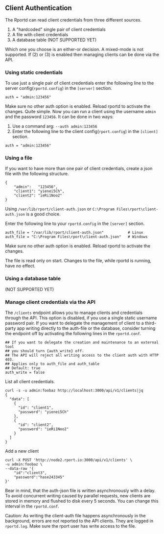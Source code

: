 ## Client Authentication
The Rportd can read client credentials from three different sources. 
1. A "hardcoded" single pair of client credentials
2. A file with client credentials
3. A database table (NOT SUPPORTED YET)

Which one you choose is an either-or decision. A mixed-mode is not supported.
If (2) or (3) is enabled then managing clients can be done via the API.

### Using static credentials
To use just a single pair of client credentials enter the following line to the server config(`rportd.config`) in the `[server]` section.
```
auth = "admin:123456"
```
Make sure no other auth option is enabled. 
Reload rportd to activate the changes. 
Quite simple. Now you can run a client using the username `admin` and the password `123456`. It can be done in two ways:
1. Use a command arg: `--auth admin:123456`
2. Enter the following line to the client config(`rport.config`) in the `[client]` section. 
```
auth = "admin:123456"
```

### Using a file
If you want to have more than one pair of client credentials, create a json file with the following structure.
```
{
    "admin":   "123456",
    "client1": "yienei5Ch",
    "client2": "ieRi1Noo2"
}
``` 
Using `/var/lib/rport/client-auth.json` or `C:\Program Files\rport\client-auth.json` is a good choice. 

Enter the following line to your `rportd.config` in the `[server]` section.
```
auth_file = "/var/lib/rport/client-auth.json"           # Linux
auth_file = "C:\Program Files\rport\client-auth.json"   # Windows
```
Make sure no other auth option is enabled. 
Reload rportd to activate the changes. 

The file is read only on start. Changes to the file, while rportd is running, have no effect.

### Using a database table
(NOT SUPPORTED YET)

### Manage client credentials via the API

The `/clients` endpoint allows you to manage clients and credentials through the API.
This option is disabled, if you use a single static username password pair.
If you want to delegate the management of client to a third-party app writing directly to the auth-file or the database, consider turning the endpoint off by activating the following lines in the `rportd.conf`.
```
## If you want to delegate the creation and maintenance to an external tool
## you should turn {auth_write} off. 
## The API will reject all writing access to the client auth with HTTP 403.
## Applies only to auth_file and auth_table
## Default: true
auth_write = false
```

List all client credentials.

```
curl -s -u admin:foobaz http://localhost:3000/api/v1/clients|jq
{
  "data": [
    {
      "id": "client1",
      "password": "yienei5Ch"
    },
    {
      "id": "client2",
      "password": "ieRi1Noo2"
    }
  ]
}
```

Add a new client

```
curl -X POST 'http://node2.rport.io:3000/api/v1/clients' \
-u admin:foobaz \
--data-raw '{ 
    "id":"client3",
    "password":"hase243345"
}'
```

Bear in mind, that the auth-json file is written asynchronously with a delay. To avoid concurrent writing caused by parallel requests, new clients are stored in memory and flushed to disk every 5 seconds. You can change this interval in the `rportd.conf`.

Caution: As writing the client-auth file happens asynchronously in the background, errors are not reported to the API clients. They are logged in `rportd.log`. Make sure the rport user has write access to the file.